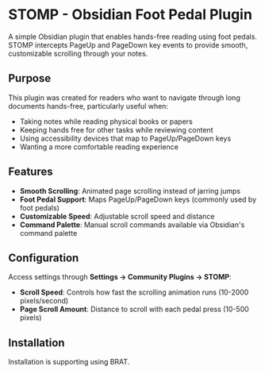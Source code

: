 # STOMP - Obsidian Foot Pedal Plugin

A simple Obsidian plugin that enables hands-free reading using foot pedals. STOMP intercepts PageUp and PageDown key events to provide smooth, customizable scrolling through your notes.

## Purpose

This plugin was created for readers who want to navigate through long documents hands-free, particularly useful when:

- Taking notes while reading physical books or papers
- Keeping hands free for other tasks while reviewing content
- Using accessibility devices that map to PageUp/PageDown keys
- Wanting a more comfortable reading experience

## Features

- **Smooth Scrolling**: Animated page scrolling instead of jarring jumps
- **Foot Pedal Support**: Maps PageUp/PageDown keys (commonly used by foot pedals)
- **Customizable Speed**: Adjustable scroll speed and distance
- **Command Palette**: Manual scroll commands available via Obsidian's command palette

## Configuration

Access settings through **Settings → Community Plugins → STOMP**:

- **Scroll Speed**: Controls how fast the scrolling animation runs (10-2000 pixels/second)
- **Page Scroll Amount**: Distance to scroll with each pedal press (10-500 pixels)

## Installation

Installation is supporting using BRAT.

